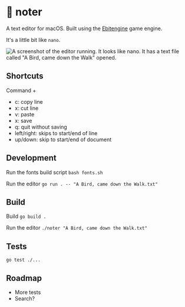 # 📝 noter

A text editor for macOS. Built using the [Ebitengine](https://github.com/hajimehoshi/ebiten) game engine.

It's a little bit like `nano`.

![A screenshot of the editor running. It looks like nano. It has a text file called "A Bird, came down the Walk" opened.](https://github.com/healeycodes/noter/blob/main/preview.png)

## Shortcuts

Command +
- c: copy line
- x: cut line
- v: paste
- x: save
- q: quit without saving
- left/right: skips to start/end of line
- up/down: skip to start/end of document

## Development

Run the fonts build script `bash fonts.sh`

Run the editor `go run . -- "A Bird, came down the Walk.txt"`

## Build

Build `go build .`

Run the editor `./noter "A Bird, came down the Walk.txt"`

## Tests

`go test ./...`

## Roadmap

- More tests
- Search?
